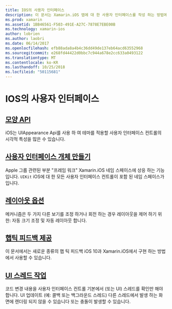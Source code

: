 ```yaml
---
title: IOS의 사용자 인터페이스
description: 이 문서는 Xamarin.iOS 앱에 대 한 사용자 인터페이스를 작성 하는 방법에 설명 하는 지침에 연결 합니다. 연결 된 가이드 모양을 API를 만들고 사용자 인터페이스 개체를 레이아웃 옵션을 자세히 설명 합니다.
ms.prod: xamarin
ms.assetid: 1BB46561-F503-491E-A27C-7878E7EBE00B
ms.technology: xamarin-ios
author: lobrien
ms.author: laobri
ms.date: 06/14/2017
ms.openlocfilehash: efb88ada8a4b4c36dd49de137eb64acd63552968
ms.sourcegitcommit: e268fd44422d0bbc7c944a678e2cc633a0493122
ms.translationtype: MT
ms.contentlocale: ko-KR
ms.lasthandoff: 10/25/2018
ms.locfileid: "50115681"
---
```

# <a name="user-interfaces-in-ios"></a>IOS의 사용자 인터페이스

## <a name="appearance-apiintroduction-to-the-appearance-apimd"></a>[모양 API](introduction-to-the-appearance-api.md)

iOS는 UIAppearance Api를 사용 하 여 테마를 적용할 사용자 인터페이스 컨트롤의 시각적 특성을 많은 수 있습니다.

## <a name="creating-user-interface-objectsiosuser-interfaceios-uicreating-ui-objectsmd"></a>[사용자 인터페이스 개체 만들기](~/ios/user-interface/ios-ui/creating-ui-objects.md)

Apple 그룹 관련된 부분 "프레임 워크" Xamarin.iOS 네임 스페이스에 상응 하는 기능입니다. `UIKit` iOS에 대 한 모든 사용자 인터페이스 컨트롤이 포함 된 네임 스페이스가입니다.

## <a name="layout-optionsiosuser-interfaceios-uilayout-optionsmd"></a>[레이아웃 옵션](~/ios/user-interface/ios-ui/layout-options.md)

메커니즘은 두 가지 다른 보기를 조정 하거나 회전 하는 경우 레이아웃을 제어 하기 위한: 자동 크기 조정 및 자동 레이아웃 합니다.

## <a name="providing-haptic-feedbackiosuser-interfaceios-uihaptic-feedbackmd"></a>[햅틱 피드백 제공](~/ios/user-interface/ios-ui/haptic-feedback.md)

이 문서에서는 새로운 종류의 햅 틱 피드백 iOS 10과 Xamarin.iOS에서 구현 하는 방법에서 사용할 수 있습니다.

## <a name="working-with-the-ui-threadiosuser-interfaceios-uiui-threadmd"></a>[UI 스레드 작업](~/ios/user-interface/ios-ui/ui-thread.md)

코드 변경 내용을 사용자 인터페이스 컨트롤 기본에서 (또는 UI) 스레드를 확인만 해야 합니다. UI 업데이트 (예: 콜백 또는 백그라운드 스레드) 다른 스레드에서 발생 하는 화면에 렌더링 되지 않을 수 있습니다 또는 충돌이 발생할 수 있습니다.




